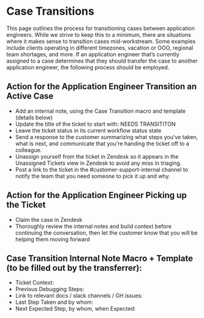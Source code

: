 # Case Transitions

This page outlines the process for transitioning cases between application engineers. While we strive to keep this to a minimum, there are situations where it makes sense to transition cases mid-workstream. Some examples include clients operating in different timezones, vacation or OOO, regional team shortages, and more. If an application engineer that’s currently assigned to a case determines that they should transfer the case to another application engineer, the following process should be employed.

## Action for the Application Engineer Transition an Active Case

- Add an internal note, using the Case Transition macro and template (details below)
- Update the title of the ticket to start with: NEEDS TRANSITITON
- Leave the ticket status in its current workflow status state
- Send a response to the customer summarizing what steps you’ve taken, what is next, and communicate that you're handing the ticket off to a colleague.
- Unassign yourself from the ticket in Zendesk so it appears in the Unassigned Tickets view in Zendesk to avoid any miss in triaging.
- Post a link to the ticket in the #customer-support-internal channel to notify the team that you need someone to pick it up and why.

## Action for the Application Engineer Picking up the Ticket

- Claim the case in Zendesk
- Thoroughly review the internal notes and build context before continuing the conversation, then let the customer know that you will be helping them moving forward

## Case Transition Internal Note Macro + Template (to be filled out by the transferrer):

- Ticket Context:
- Previous Debugging Steps:
- Link to relevant docs / slack channels / GH issues:
- Last Step Taken and by whom:
- Next Expected Step, by whom, when Expected:
